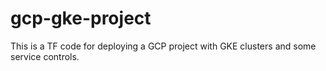 # gcp-gke-project
This is a TF code for deploying a GCP project with GKE clusters and some service controls. 
